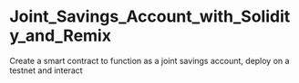 # Joint_Savings_Account_with_Solidity_and_Remix
Create a smart contract to function as a joint savings account, deploy on a testnet and interact
